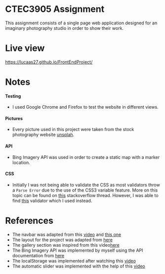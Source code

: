 # CTEC3905 Assignment

This assignment consists of a single page web application designed for an imaginary photography studio in order to show their work.
# Live view
https://lucaas27.github.io/FrontEndProject/

# Notes

#### Testing

- I used Google Chrome and Firefox to test the website in different views.

#### Pictures

- Every picture used in this project were taken from the stock photography website [unsplah](https://unsplash.com/).

#### API

- Bing Imagery API was used in order to create a static map with a marker location.

#### CSS

- Initially I was not being able to validate the CSS as most validators throw a `Parse Error` due to the use of the CSS3 variable feature. More on this topic can be found on [this](https://stackoverflow.com/questions/57661659/w3c-css-validation-parse-error-on-variables) stackoverflow thread. However, I was able to find [this](https://validator.w3.org/nu/) validator which I used instead.

# References

- The navbar was adapted from this [video](https://www.youtube.com/watch?v=gXkqy0b4M5g) and [this one](https://www.youtube.com/watch?v=At4B7A4GOPg&t=74s)
- The layout for the project was adapted from [here](https://css-tricks.com/couple-takes-sticky-footer/)
- The gallery section was inspired from this video[here](https://www.youtube.com/watch?v=dQHtT47eH0M)
- The Bing Imagery API was implemented by myself using the API documentation from [here](https://docs.microsoft.com/en-us/bingmaps/rest-services/imagery/)
- The localStorage was implemented after watching this [video](https://www.youtube.com/watch?v=KVFtyRWGjgU&t=63s)
- The automatic slider was implemented with the help of this [video](https://www.youtube.com/watch?v=WyLPtIxnE9E)
